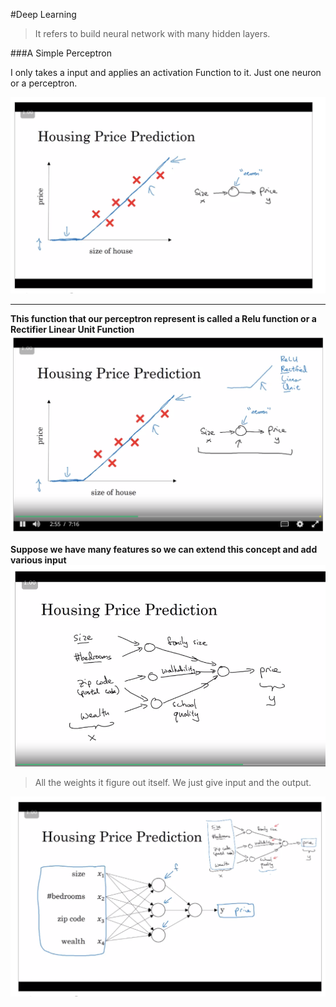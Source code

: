 #Deep Learning
>It refers to build neural network with many hidden layers.

###A Simple Perceptron

I only takes a input and applies an activation Function to it. Just one neuron or a perceptron.

![A simple single perceptron](/Screenshots/Screenshot_1.png)

------------------------------

**This function that our perceptron represent is called a Relu function or a Rectifier Linear Unit Function**
![The function](../Screenshots/Screenshot_2.png)

**Suppose we have many features so we can extend this concept and add various input**
![Multi Layer Neural Network](../Screenshots/Screenshot_3.png)
>All the weights it figure out itself. We just give input and the output.

![A better representation](../Screenshots/Screenshot_4.png)